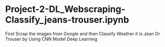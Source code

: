 # Project-2-DL_Webscraping-Classify_jeans-trouser.ipynb
First Scrap the images from Google and then Classify Weather it is Jean Or Trouser by Using CNN Model Deep Learning 
